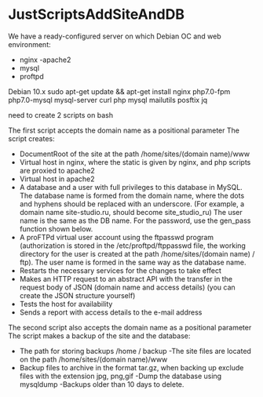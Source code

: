 # JustScriptsAddSiteAndDB
We have a ready-configured server on which Debian OC and web environment:
- nginx
-apache2
- mysql
- proftpd

Debian 10.x
sudo apt-get update && apt-get install nginx php7.0-fpm php7.0-mysql mysql-server curl php mysql mailutils posftix jq

need to create 2 scripts on bash

The first script accepts the domain name as a positional parameter
The script creates:
- DocumentRoot of the site at the path /home/sites/(domain name)/www
- Virtual host in nginx, where the static is given by nginx, and php scripts are proxied to apache2
- Virtual host in apache2
- A database and a user with full privileges to this database in MySQL.
The database name is formed from the domain name, where the dots and hyphens should be replaced with an underscore. (For example, a domain name site-studio.ru, should become site_studio_ru)
The user name is the same as the DB name.
For the password, use the gen_pass function shown below.
- A proFTPd virtual user account using the ftpasswd program (authorization is stored in the /etc/proftpd/ftppasswd file, the working directory for the user is created at the path /home/sites/(domain name) / ftp). The user name is formed in the same way as the database name.
- Restarts the necessary services for the changes to take effect
- Makes an HTTP request to an abstract API with the transfer in the request body of JSON (domain name and access details) (you can create the JSON structure yourself)
- Tests the host for availability
- Sends a report with access details to the e-mail address

The second script also accepts the domain name as a positional parameter
The script makes a backup of the site and the database:
- The path for storing backups /home / backup
-The site files are located on the path /home/sites/(domain name)/www
- Backup files to archive in the format tar.gz, when backing up exclude files with the extension jpg, png,gif
-Dump the database using mysqldump
-Backups older than 10 days to delete.
